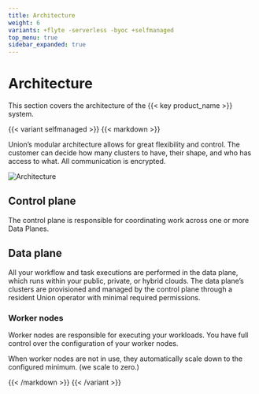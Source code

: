 ```yaml
---
title: Architecture
weight: 6
variants: +flyte -serverless -byoc +selfmanaged
top_menu: true
sidebar_expanded: true
---
```


# Architecture

This section covers the architecture of the {{< key product_name >}} system.

{{< variant selfmanaged >}}
{{< markdown >}}

Union’s modular architecture allows for great flexibility and control. The customer can decide how many clusters to have, their shape, and who has access to what. All communication is encrypted.

![Architecture](/_static/images/deployment/architecture.svg)

## Control plane

The control plane is responsible for coordinating work across one or more Data Planes.

## Data plane

All your workflow and task executions are performed in the data plane, which runs within your public, private, or hybrid clouds. The data plane’s clusters are provisioned and managed by the control plane through a resident Union operator with minimal required permissions.

### Worker nodes

Worker nodes are responsible for executing your workloads. You have full control over the configuration of your worker nodes.

When worker nodes are not in use, they automatically scale down to the configured minimum. (we scale to zero.)

{{< /markdown >}}
{{< /variant >}}